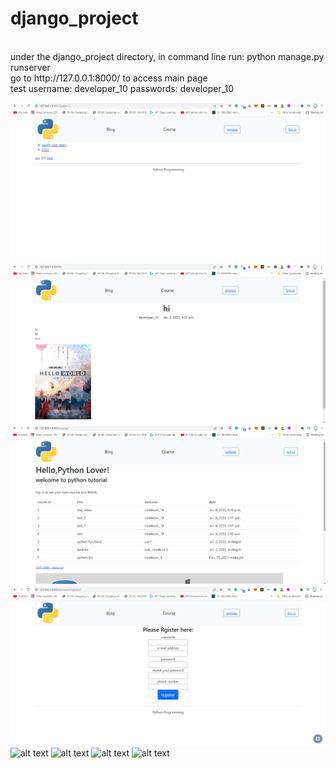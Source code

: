 # django_project
<br>
under the django_project directory, in command line run: python manage.py runserver
<br>
go to http://127.0.0.1:8000/ to access main page
<br>
test username: developer_10 passwords: developer_10

![alt text](https://github.com/gtm1224/django_project/blob/master/screenshots/blog.jpg?raw=true)
![alt text](https://github.com/gtm1224/django_project/blob/master/screenshots/blog_post.jpg?raw=true)
![alt text](https://github.com/gtm1224/django_project/blob/master/screenshots/course.jpg?raw=true)
![alt text](https://github.com/gtm1224/django_project/blob/master/screenshots/register.jpg)
![alt text](https://github.com/[username]/[reponame]/blob/[branch]/image.jpg?raw=true)
![alt text](https://github.com/[username]/[reponame]/blob/[branch]/image.jpg?raw=true)
![alt text](https://github.com/[username]/[reponame]/blob/[branch]/image.jpg?raw=true)
![alt text](https://github.com/[username]/[reponame]/blob/[branch]/image.jpg?raw=true)
